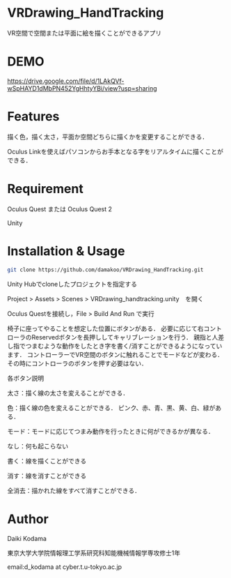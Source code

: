 # VRDrawing_HandTracking


VR空間で空間または平面に絵を描くことができるアプリ

# DEMO

https://drive.google.com/file/d/1LAkQVf-wSpHAYD1dMbPN452YgHhtyYBi/view?usp=sharing


# Features

描く色，描く太さ，平面か空間どちらに描くかを変更することができる．

Oculus Linkを使えばパソコンからお手本となる字をリアルタイムに描くことができる．

# Requirement

Oculus Quest または Oculus Quest 2

Unity

# Installation & Usage

```bash
git clone https://github.com/damakoo/VRDrawing_HandTracking.git
```

Unity Hubでcloneしたプロジェクトを指定する

Project > Assets > Scenes > VRDrawing_handtracking.unity　を開く

Oculus Questを接続し，File > Build And Run で実行

椅子に座ってやることを想定した位置にボタンがある．
必要に応じて右コントローラのReservedボタンを長押ししてキャリブレーションを行う．
親指と人差し指でつまむような動作をしたとき字を書く/消すことができるようになっています．
コントローラーでVR空間のボタンに触れることでモードなどが変わる．
その時にコントローラのボタンを押す必要はない．

各ボタン説明

太さ：描く線の太さを変えることができる．

色：描く線の色を変えることができる．
ピンク、赤、青、黒、黄、白、緑がある．

モード：モードに応じてつまみ動作を行ったときに何ができるかが異なる．

なし：何も起こらない

書く：線を描くことができる

消す：線を消すことができる

全消去：描かれた線をすべて消すことができる．


# Author
Daiki Kodama

東京大学大学院情報理工学系研究科知能機械情報学専攻修士1年

email:d_kodama at cyber.t.u-tokyo.ac.jp

